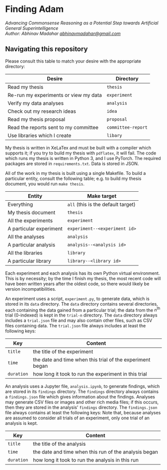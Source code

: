 # Finding Adam

_Advancing Commonsense Reasoning as a Potential Step towards Artificial General Superintelligence_
<br />
_Author: Abhinav Madahar <abhinavmadahar@gmail.com>_

## Navigating this repository

Please consult this table to match your desire with the appropriate directory:

| Desire                                | Directory          |
|---------------------------------------|--------------------|
| Read my thesis                        | `thesis`           |
| Re-run my experiments or view my data | `experiment`       |
| Verify my data analyses               | `analysis`         |
| Check out my research ideas           | `idea`             |
| Read my thesis proposal               | `proposal`         |
| Read the reports sent to my committee | `committee-report` |
| Use libraries which I create          | `libary`           |

My thesis is written in XeLaTex and must be built with a compiler which supports it; if you try to build my thesis with `pdflatex`, it will fail.
The code which runs my thesis is written in Python 3, and I use PyTorch.
The required packages are stored in `requirements.txt`.
Data is stored in JSON.

All of the work in my thesis is built using a single Makefile.
To build a particular entity, consult the following table; e.g. to build my thesis document, you would run `make thesis`.

| Entity                                                                 | Make target                                  |
|------------------------------------------------------------------------|----------------------------------------------|
| Everything                                                             | `all` (this is the default target)           |
| My thesis document                                                     | `thesis`                                     |
| All the experiments                                                    | `experiment`                                 |
| A particular experiment                                                | `experiment--<experiment id>`                |
| All the analyses                                                       | `analysis`                                   |
| A particular analysis                                                  | `analysis--<analysis id>`                    |
| All the libraries                                                      | `library`                                    |
| A particular library                                                   | `library--<library id>`                      |

Each experiment and each analysis has its own Python virtual environment.
This is by necessity; by the time I finish my thesis, the most recent code will have been written years after the oldest code, so there would likely be version incompatibilities.

An experiment uses a script, `experiment.py`, to generate data, which is stored in its `data` directory.
The `data` directory contains several directories, each containing the data gained from a particular trial; the data from the $n^\text{th}$ trial (0-indexed) is kept in the `trial-n` directory.
The `data` directory always includes a `trial.json` file and may also contain other files, such as CSV files containing data.
The `trial.json` file always includes at least the following keys:

| Key        | Content                                                   |
|------------|-----------------------------------------------------------|
| `title`    | the title of the experiment                               |
| `time`     | the date and time when this trial of the experiment began |
| `duration` | how long it took to run the experiment in this trial      |

An analysis uses a Jupyter file, `analysis.ipynb`, to generate findings, which are stored in its `findings` directory.
The `findings` directory always contains a `findings.json` file which gives information about the findings.
Analyses may generate CSV files or images and other rich media files; if this occurs, then they are stored in the analysis' `findings` directory.
The `findings.json` file always contains at least the following keys:
Note that, because analyses are assumed to consider all trials of an experiment, only one trial of an analysis is kept.

| Key        | Content                                                 |
|------------|---------------------------------------------------------|
| `title`    | the title of the analysis                               |
| `time`     | the date and time when this run of the analysis began   |
| `duration` | how long it took to run the analysis in this run        |
